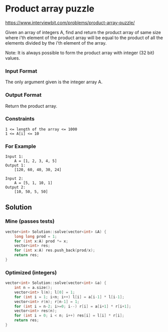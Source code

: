 # Product array puzzle

https://www.interviewbit.com/problems/product-array-puzzle/

Given an array of integers A, find and return the product array of same size where
i'th element of the product array will be equal to the product of all the elements divided by the i'th element of the array.

Note: It is always possible to form the product array with integer (32 bit) values.

### Input Format

The only argument given is the integer array A.

### Output Format

Return the product array.

### Constraints

```
1 <= length of the array <= 1000
1 <= A[i] <= 10
```

### For Example
```
Input 1:
    A = [1, 2, 3, 4, 5]
Output 1:
    [120, 60, 40, 30, 24]

Input 2:
    A = [5, 1, 10, 1]
Output 2:
    [10, 50, 5, 50]
```

## Solution
### Mine (passes tests)
```cpp
vector<int> Solution::solve(vector<int> &A) {
    long long prod = 1;
    for (int x:A) prod *= x;
    vector<int> res;
    for (int x:A) res.push_back(prod/x);
    return res;
}
```

### Optimized (integers)
```cpp
vector<int> Solution::solve(vector<int> &a) {
    int n = a.size();
    vector<int> l(n); l[0] = 1;
    for (int i = 1; i<n; i++) l[i] = a[i-1] * l[i-1];     
    vector<int> r(n); r[n-1] = 1;
    for (int i = n-2; i>=0; i--) r[i] = a[i+1] * r[i+1]; 
    vector<int> res(n);
    for (int i = 0; i < n; i++) res[i] = l[i] * r[i]; 
    return res;
}

```

